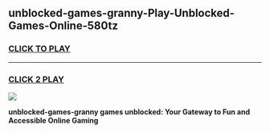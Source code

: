 
## unblocked-games-granny-Play-Unblocked-Games-Online-580tz
<h3>
<a href="https://premium76.site?title=unblocked-games-granny&ref=25A">CLICK TO PLAY</a></h3>
<hr>

<h3>
<a href="https://premium76.site?title=unblocked-games-granny&ref=25A">CLICK 2 PLAY</a>
  
</h3>

<a href="https://premium76.site?title=unblocked-games-granny&ref=25A"><img src="https://clearcache.store/games.png"></a>


**unblocked-games-granny games unblocked: Your Gateway to Fun and Accessible Online Gaming**
